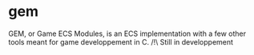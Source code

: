 # gem
GEM, or Game ECS Modules, is an ECS implementation with a few other tools meant for game developpement in C.  /!\ Still in developpement
